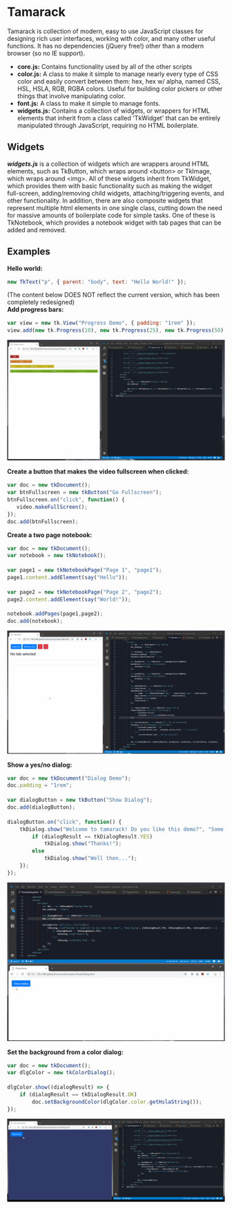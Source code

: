 # Tamarack
Tamarack is collection of modern, easy to use JavaScript classes for designing rich user interfaces, working with color, and many other useful functions. It has no dependencies (jQuery free!) other than a modern browser (so no IE support).

- **core.js:** Contains functionality used by all of the other scripts
- **color.js:** A class to make it simple to manage nearly every type of CSS color and easily convert between them: hex, hex w/ alpha, named CSS, HSL, HSLA, RGB, RGBA colors. Useful for building color pickers or other things that involve manipulating color.
- **font.js:** A class to make it simple to manage fonts.
- **widgets.js:** Contains a collection of widgets, or wrappers for HTML elements that inherit from a class called 'TkWidget' that can be entirely manipulated through JavaScript, requiring no HTML boilerplate.

Widgets 
-------
***widgets.js*** is a collection of widgets which are wrappers around HTML elements, such as TkButton, which wraps around &lt;button&gt; or TkImage, which wraps around &lt;img&gt;. All of these widgets inherit from TkWidget, which provides them with basic functionality such as making the widget full-screen, adding/removing child widgets, attaching/triggering events, and other functionality. In addition, there are also composite widgets that represent multiple html elements in one single class, cutting down the need for massive amounts of boilerplate code for simple tasks. One of these is TkNotebook, which provides a notebook widget with tab pages that can be added and removed.

Examples 
-------
**Hello world:**
```javascript
new TkText("p", { parent: "body", text: "Hello World!" });
```

(The content below DOES NOT reflect the current version, which has been completely redesigned)   
**Add progress bars:**
```javascript
var view = new tk.View("Progress Demo", { padding: "1rem" });
view.add(new tk.Progress(10), new tk.Progress(25), new tk.Progress(50), new tk.Progress(100));
```
![Progress Bars](examples/screenshots/Progress.gif)

**Create a button that makes the video fullscreen when clicked:**
```javascript
var doc = new tkDocument();
var btnFullscreen = new tkButton("Go Fullscreen");
btnFullscreen.on("click", function() { 
   video.makeFullScreen();
});
doc.add(btnFullscreen);
```

**Create a two page notebook:**
```javascript
var doc = new tkDocument();
var notebook = new tkNotebook();

var page1 = new tkNotebookPage("Page 1", "page1");
page1.content.addElement(say("Hello"));

var page2 = new tkNotebookPage("Page 2", "page2");
page2.content.addElement(say("World!"));

notebook.addPages(page1,page2);
doc.add(notebook);
```
![Notebook](examples/screenshots/Tabs.gif)

**Show a yes/no dialog:**
```javascript
var doc = new tkDocument("Dialog Demo");
doc.padding = "1rem";

var dialogButton = new tkButton("Show Dialog");
doc.add(dialogButton);

dialogButton.on("click", function() {
	tkDialog.show("Welcome to tamarack! Do you like this demo?", "Some Dialog", [tkDialogResult.YES, tkDialogResult.NO], (dialogResult) => {
		if (dialogResult == tkDialogResult.YES)
			tkDialog.show("Thanks!");
		else
			tkDialog.show("Well then...");
	});
});
```
![Dialog](examples/screenshots/SimpleDialog.gif) 

**Set the background from a color dialog:**
```javascript
var doc = new tkDocument();
var dlgColor = new tkColorDialog();

dlgColor.show((dialogResult) => {
    if (dialogResult == tkDialogResult.OK)
        doc.setBackgroundColor(dlgColor.color.getHslaString());
});
```
![Color Dialog](examples/screenshots/ColorDialog.gif)
